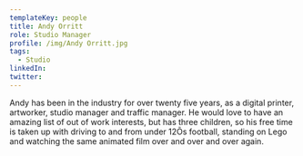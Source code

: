 ```yaml
---
templateKey: people
title: Andy Orritt
role: Studio Manager
profile: /img/Andy Orritt.jpg
tags:
  - Studio
linkedIn: 
twitter: 
---
```


Andy has been in the industry for over twenty five years, as a digital printer, artworker, studio manager and traffic manager. He would love to have an amazing list of out of work interests, but has three children, so his free time is taken up with driving to and from under 12Õs football, standing on Lego and watching the same animated film over and over and over again.